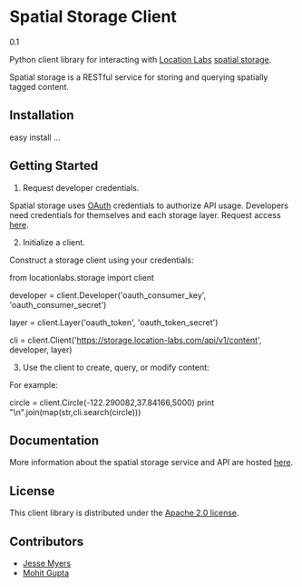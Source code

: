 # Spatial Storage Client

0.1

Python client library for interacting with [Location Labs][1] [spatial storage][2].

[1]: http://location-labs.com
[2]: http://storage.location-labs.com

Spatial storage is a RESTful service for storing and querying spatially
tagged content.


## Installation

easy install ...


## Getting Started

1. Request developer credentials.

Spatial storage uses [OAuth][1] credentials to authorize API usage. Developers
need credentials for themselves and each storage layer. Request access [here][2].

[1]: http://oauth.net
[2]: http://storage.location-labs.com/support

2. Initialize a client.

Construct a storage client using your credentials:

   from locationlabs.storage import client

   developer = client.Developer('oauth_consumer_key',
                                'oauth_consumer_secret')

   layer = client.Layer('oauth_token',
                        'oauth_token_secret')

   cli = client.Client('https://storage.location-labs.com/api/v1/content',
                       developer,
                       layer)

3. Use the client to create, query, or modify content:

For example:

   circle = client.Circle(-122.290082,37.84166,5000)
   print "\n".join(map(str,cli.search(circle)))


## Documentation

More information about the spatial storage service and API are hosted [here][1].

[1]: http://storage.location-labs.com/docs

## License

This client library is distributed under the [Apache 2.0 license][1].

[1]: http://www.apache.org/licenses/LICENSE-2.0.html

## Contributors

- [Jesse Myers](https://github.com/jessemyers)
- [Mohit Gupta](https://github.com/m0hit)

